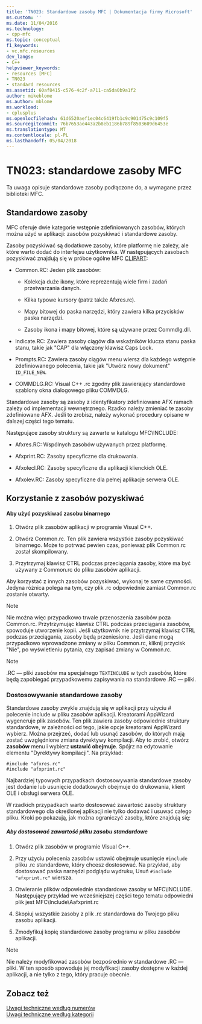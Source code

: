 ```yaml
---
title: 'TN023: Standardowe zasoby MFC | Dokumentacja firmy Microsoft'
ms.custom: ''
ms.date: 11/04/2016
ms.technology:
- cpp-mfc
ms.topic: conceptual
f1_keywords:
- vc.mfc.resources
dev_langs:
- C++
helpviewer_keywords:
- resources [MFC]
- TN023
- standard resources
ms.assetid: 60af8415-c576-4c2f-a711-ca5da0b9a1f2
author: mikeblome
ms.author: mblome
ms.workload:
- cplusplus
ms.openlocfilehash: 61d6520aef1ec04c6419fb1c9c901475c9c109f5
ms.sourcegitcommit: 76b7653ae443a2b8eb1186b789f8503609d6453e
ms.translationtype: MT
ms.contentlocale: pl-PL
ms.lasthandoff: 05/04/2018
---
```

# <a name="tn023-standard-mfc-resources"></a>TN023: standardowe zasoby MFC
Ta uwaga opisuje standardowe zasoby podłączone do, a wymagane przez biblioteki MFC.  
  
## <a name="standard-resources"></a>Standardowe zasoby  
 MFC oferuje dwie kategorie wstępnie zdefiniowanych zasobów, których można użyć w aplikacji: zasobów pozyskiwać i standardowe zasoby.  
  
 Zasoby pozyskiwać są dodatkowe zasoby, które platformę nie zależy, ale które warto dodać do interfejsu użytkownika. W następujących zasobach pozyskiwać znajdują się w próbce ogólne MFC [CLIPART](../visual-cpp-samples.md):  
  
-   Common.RC: Jeden plik zasobów:  
  
    -   Kolekcja duże ikony, które reprezentują wiele firm i zadań przetwarzania danych.  
  
    -   Kilka typowe kursory (patrz także Afxres.rc).  
  
    -   Mapy bitowej do paska narzędzi, który zawiera kilka przycisków paska narzędzi.  
  
    -   Zasoby ikona i mapy bitowej, które są używane przez Commdlg.dll.  
  
-   Indicate.RC: Zawiera zasoby ciągów dla wskaźników klucza stanu paska stanu, takie jak "CAP" dla włączony klawisz Caps Lock.  
  
-   Prompts.RC: Zawiera zasoby ciągów menu wiersz dla każdego wstępnie zdefiniowanego polecenia, takie jak "Utwórz nowy dokument" `ID_FILE_NEW`.  
  
-   COMMDLG.RC: Visual C++ .rc zgodny plik zawierający standardowe szablony okna dialogowego pliku COMMDLG.  
  
 Standardowe zasoby są zasoby z identyfikatory zdefiniowane AFX ramach zależy od implementacji wewnętrznego. Rzadko należy zmieniać te zasoby zdefiniowane AFX. Jeśli to zrobisz, należy wykonać procedury opisane w dalszej części tego tematu.  
  
 Następujące zasoby struktury są zawarte w katalogu MFC\INCLUDE:  
  
-   Afxres.RC: Wspólnych zasobów używanych przez platformę.  
  
-   Afxprint.RC: Zasoby specyficzne dla drukowania.  
  
-   Afxolecl.RC: Zasoby specyficzne dla aplikacji klienckich OLE.  
  
-   Afxolev.RC: Zasoby specyficzne dla pełnej aplikacje serwera OLE.  
  
## <a name="using-clip-art-resources"></a>Korzystanie z zasobów pozyskiwać  
  
#### <a name="to-use-a-clip-art-binary-resource"></a>Aby użyć pozyskiwać zasobu binarnego  
  
1.  Otwórz plik zasobów aplikacji w programie Visual C++.  
  
2.  Otwórz Common.rc. Ten plik zawiera wszystkie zasoby pozyskiwać binarnego. Może to potrwać pewien czas, ponieważ plik Common.rc został skompilowany.  
  
3.  Przytrzymaj klawisz CTRL podczas przeciągania zasoby, które ma być używany z Common.rc do pliku zasobów aplikacji.  
  
 Aby korzystać z innych zasobów pozyskiwać, wykonaj te same czynności. Jedyna różnica polega na tym, czy plik .rc odpowiednie zamiast Common.rc zostanie otwarty.  
  
> [!NOTE]
>  Nie można więc przypadkowo trwale przenoszenia zasobów poza Common.rc. Przytrzymując klawisz CTRL podczas przeciągania zasobów, spowoduje utworzenie kopii. Jeśli użytkownik nie przytrzymaj klawisz CTRL podczas przeciągania, zasoby będą przeniesione. Jeśli dane mogą przypadkowo wprowadzone zmiany w pliku Common.rc, kliknij przycisk "Nie", po wyświetleniu pytania, czy zapisać zmiany w Common.rc.  
  
> [!NOTE]
>  .RC — pliki zasobów ma specjalnego `TEXTINCLUDE` w tych zasobów, które będą zapobiegać przypadkowemu zapisywania na standardowe .RC — pliki.  
  
### <a name="customizing-standard-framework-resources"></a>Dostosowywanie standardowe zasoby  
 Standardowe zasoby zwykle znajdują się w aplikacji przy użyciu # polecenie include w pliku zasobów aplikacji. Kreatorami AppWizard wygeneruje plik zasobów. Ten plik zawiera zasoby odpowiednie struktury standardowe, w zależności od tego, jakie opcje kreatorami AppWizard wybierz. Można przejrzeć, dodać lub usunąć zasobów, do których mają zostać uwzględnione zmiana dyrektywy kompilacji. Aby to zrobić, otwórz **zasobów** menu i wybierz **ustawić obejmuje**. Spójrz na edytowanie elementu "Dyrektywy kompilacji". Na przykład:  
  
```  
#include "afxres.rc"  
#include "afxprint.rc"  
```  
  
 Najbardziej typowych przypadkach dostosowywania standardowe zasoby jest dodanie lub usunięcie dodatkowych obejmuje do drukowania, klient OLE i obsługi serwera OLE.  
  
 W rzadkich przypadkach warto dostosować zawartość zasoby struktury standardowego dla określonej aplikacji nie tylko dodawać i usuwać całego pliku. Kroki po pokazują, jak można ograniczyć zasoby, które znajdują się:  
  
##### <a name="to-customize-the-contents-of-a-standard-resource-file"></a>Aby dostosować zawartość pliku zasobu standardowe  
  
1.  Otwórz plik zasobów w programie Visual C++.  
  
2.  Przy użyciu polecenia zasobów ustawić obejmuje usunięcie `#include` pliku .rc standardowe, który chcesz dostosować. Na przykład, aby dostosować paska narzędzi podglądu wydruku, Usuń `#include "afxprint.rc"` wiersza.  
  
3.  Otwieranie plików odpowiednie standardowe zasoby w MFC\INCLUDE. Następujący przykład we wcześniejszej części tego tematu odpowiedni plik jest MFC\Include\Aafxprint.rc  
  
4.  Skopiuj wszystkie zasoby z plik .rc standardowa do Twojego pliku zasobu aplikacji.  
  
5.  Zmodyfikuj kopię standardowe zasoby programu w pliku zasobów aplikacji.  
  
> [!NOTE]
>  Nie należy modyfikować zasobów bezpośrednio w standardowe .RC — pliki. W ten sposób spowoduje jej modyfikacji zasoby dostępne w każdej aplikacji, a nie tylko z tego, który pracuje obecnie.  
  
## <a name="see-also"></a>Zobacz też  
 [Uwagi techniczne według numerów](../mfc/technical-notes-by-number.md)   
 [Uwagi techniczne według kategorii](../mfc/technical-notes-by-category.md)

